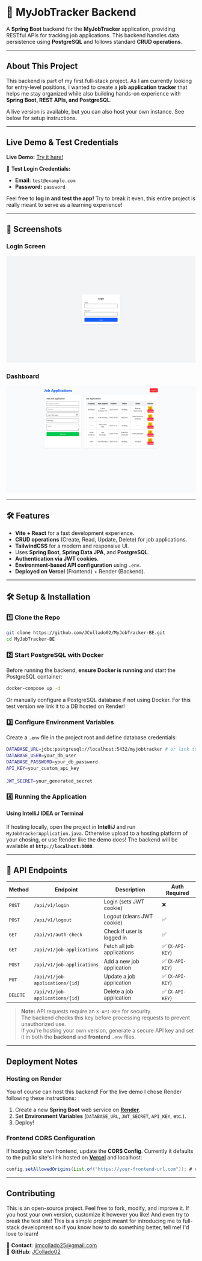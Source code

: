 # 📌 MyJobTracker Backend

A **Spring Boot** backend for the **MyJobTracker** application, providing RESTful APIs for tracking job applications. This backend handles data persistence using **PostgreSQL** and follows standard **CRUD operations**.

---

## About This Project
This backend is part of my first full-stack project. As I am currently looking for entry-level positions, I wanted to create a **job application tracker** that helps me stay organized while also building hands-on experience with **Spring Boot, REST APIs, and PostgreSQL**.

A live version is available, but you can also host your own instance. See below for setup instructions.

---
## Live Demo & Test Credentials  
**Live Demo:** [Try it here!](https://my-job-tracker-fe.vercel.app/)  

🔑 **Test Login Credentials:**  
- **Email:** `test@example.com`  
- **Password:** `password`

Feel free to **log in and test the app!** Try to break it even, this entire project is really 
meant to serve as a learning experience!

---

## 📸 Screenshots  
### **Login Screen**  
![Login Screen](/screenshots/login.PNG?raw=true "Login Screen")

### **Dashboard**  
![Dashboard](/screenshots/dashboard.PNG?raw=true "Login Screen")  

---

## 🛠 Features
- **Vite + React** for a fast development experience.
- **CRUD operations** (Create, Read, Update, Delete) for job applications.
- **TailwindCSS** for a modern and responsive UI.
- Uses **Spring Boot**, **Spring Data JPA**, and **PostgreSQL**.
- **Authentication via JWT cookies**.  
- **Environment-based API configuration** using `.env`.
- **Deployed on Vercel** (Frontend) + Render (Backend).

---

## 🛠 Setup & Installation

### **1️⃣ Clone the Repo**
```sh
git clone https://github.com/JCollado02/MyJobTracker-BE.git
cd MyJobTracker-BE
```

### **2️⃣ Start PostgreSQL with Docker**
Before running the backend, **ensure Docker is running** and start the PostgreSQL container:
```sh
docker-compose up -d
```

Or manually configure a PostgreSQL database if not using Docker. For this test version we link it to a DB hosted on Render!

### **3️⃣ Configure Environment Variables**
Create a `.env` file in the project root and define database credentials:
```sh
DATABASE_URL=jdbc:postgresql://localhost:5432/myjobtracker # or link to your hosted database
DATABASE_USER=your_db_user
DATABASE_PASSWORD=your_db_password
API_KEY=your_custom_api_key

JWT_SECRET=your_generated_secret
```

### **4️⃣ Running the Application**
#### **Using IntelliJ IDEA or Terminal**
If hosting locally, open the project in **IntelliJ** and run `MyJobTrackerApplication.java`.
Otherwise upload to a hosting platform of your chosing, or use Render like the demo does!
The backend will be available at **`http://localhost:8080`**.

---

## 📡 API Endpoints

| Method  | Endpoint                        | Description                 | Auth Required |
|---------|--------------------------------|-----------------------------|--------------|
| `POST`  | `/api/v1/login`                | Login (sets JWT cookie)     | ❌ |
| `POST`  | `/api/v1/logout`               | Logout (clears JWT cookie)  | ✅ |
| `GET`   | `/api/v1/auth-check`           | Check if user is logged in  | ✅ |
| `GET`   | `/api/v1/job-applications`      | Fetch all job applications  | ✅ (`X-API-KEY`) |
| `POST`  | `/api/v1/job-applications`      | Add a new job application   | ✅ (`X-API-KEY`) |
| `PUT`   | `/api/v1/job-applications/{id}` | Update a job application    | ✅ (`X-API-KEY`) |
| `DELETE`| `/api/v1/job-applications/{id}` | Delete a job application    | ✅ (`X-API-KEY`) |

> **Note:** API requests require an `X-API-KEY` for security.  
> The backend checks this key before processing requests to prevent unauthorized use.  
> If you're hosting your own version, generate a secure API key and set it in both the **backend** and **frontend** `.env` files.


---

## Deployment Notes
### **Hosting on Render**
You of course can host this backend! For the live demo I chose Render following these instructions:
1. Create a new **Spring Boot** web service on **[Render](https://render.com/)**.
2. Set **Environment Variables** (`DATABASE_URL`, `JWT_SECRET`, `API_KEY`, etc.).
3. Deploy!

### **Frontend CORS Configuration**
If hosting your own frontend, update the **CORS Config**. Currently it defaults to the public site's link hosted on **[Vercel](https://vercel.com)** and localhost:
```java
config.setAllowedOrigins(List.of("https://your-frontend-url.com")); # can also add additional links
```

---

## Contributing
This is an open-source project. Feel free to fork, modify, and improve it.
If you host your own version, customize it however you like! And even try to
break the test site! This is a simple project meant for introducing me to
full-stack development so if you know how to do something better, tell me! I'd
love to learn!

📧 **Contact**: [jimcollado25@gmail.com](mailto:jimcollado25@gmail.com)  
🔗 **GitHub**: [JCollado02](https://github.com/JCollado02)

